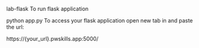 lab-flask
To run flask application

python app.py
To access your flask application open new tab in and paste the url:

https://{your_url}.pwskills.app:5000/
